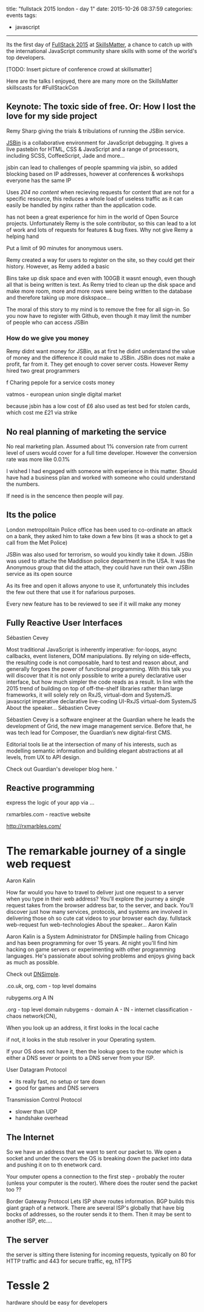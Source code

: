 title: "fullstack 2015 london - day 1"
date: 2015-10-26 08:37:59
categories: events
tags:
- javascript
---

Its the first day of [FullStack 2015](https://skillsmatter.com/conferences/6612-fullstack) at [SkillsMatter](https://skillsmatter.com), a chance to catch up with the international JavaScript community share skills with some of the world's top developers.

[TODO: Insert picture of conference crowd at skillsmatter]

Here are the talks I enjoyed, there are many more on the SkillsMatter skillscasts for #FullStackCon


## Keynote: The toxic side of free. Or: How I lost the love for my side project

Remy Sharp giving the trials & tribulations of running the JSBin service.

[JSBin](https://jsbin.com/) is a collaborative environment for JavaScript debugging.  It gives a live pastebin for HTML, CSS & JavaScript and a range of processors, including SCSS, CoffeeScript, Jade and more...


jsbin can lead to challenges of people spamming via jsbin, so added blocking based on IP addresses, however at conferences & workshops everyone has the same IP

Uses _204 no content_ when recieving requests for content that are not for a specific resource, this reduces a whole load of useless traffic as it can easily be handled by nginx rather than the application code.



has not been a great experience for him in the world of Open Source projects.  Unfortunately Remy is the sole contributor, so this can lead to a lot of work and lots of requests for features & bug fixes.  Why not give Remy a helping hand


Put a limit of 90 minutes for anonymous users.

Remy created a way for users to register on the site, so they could get their history.  However, as Remy added a basic


Bins take up disk space and even with 100GB it wasnt enough, even though all that is being written is text.  As Remy tried to clean up the disk space and make more room, more and more rows were being written to the database and therefore taking up more diskspace...

The moral of this story to my mind is to remove the free for all sign-in.  So you now have to register with Github, even though it may limit the number of people who can access JSBin




### How do we give you money

Remy didnt want money for JSBin, as at first he didint understand the value of money and the difference it could make to JSBin.  JSBin does not make a profit, far from it.  They get enough to cover server costs.  However Remy hired two great programmers

f
Charing pepole for a service costs money

vatmos - european union single digital market

because jsbin has a low cost of £6 also used as test bed for stolen cards, which cost me £21 via strike



## No real planning of marketing the service

No real marketing plan.  Assumed about 1% conversion rate from current level of users would cover for a full time developer.  However the conversion rate was more like 0.0.1%

I wished I had engaged with someone with experience in this matter.  Should have had a business plan and worked with someone who could understand the numbers.

If need is in the sencence then people will pay.


## Its the police

London metropolitain Police office has been used to co-ordinate an attack on a bank, they asked him to take down a few bins (it was a shock to get a call from the Met Police)


JSBin was also used for terrorism, so would you kindly take it down.  JSBin was used to attache the Maddison police department in the USA.  It was the Anonymous group that did the attach, they could have run their own JSBin service as its open source


As its free and open it allows anyone to use it, unfortunately this includes the few out there that use it for nafarious purposes.

Every new feature has to be reviewed to see if it will make any money





## Fully Reactive User Interfaces
Sébastien Cevey

Most traditional JavaScript is inherently imperative: for-loops, async callbacks, event listeners, DOM manipulations. By relying on side-effects, the resulting code is not composable, hard to test and reason about, and generally forgoes the power of functional programming. With this talk you will discover that it is not only possible to write a purely declarative user interface, but how much simpler the code reads as a result. In line with the 2015 trend of building on top of off-the-shelf libraries rather than large frameworks, it will solely rely on RxJS, virtual-dom and SystemJS.
javascript imperative declarative live-coding UI-RxJS virtual-dom SystemJS
About the speaker...
Sébastien Cevey

Sébastien Cevey is a software engineer at the Guardian where he leads the development of Grid, the new image management service. Before that, he was tech lead for Composer, the Guardian’s new digital-first CMS.

Editorial tools lie at the intersection of many of his interests, such as modelling semantic information and building elegant abstractions at all levels, from UX to API design.

Check out Guardian's developer blog here. '



## Reactive programming

express the logic of your app via ...

rxmarbles.com - reactive website


http://rxmarbles.com/





# The remarkable journey of a single web request
Aaron Kalin

How far would you have to travel to deliver just one request to a server when you type in their web address? You'll explore the journey a single request takes from the browser address bar, to the server, and back. You’ll discover just how many services, protocols, and systems are involved in delivering those oh so cute cat videos to your browser each day.
fullstack web-request fun web-technologies
About the speaker...
Aaron Kalin

Aaron Kalin is a System Administrator for DNSimple hailing from Chicago and has been programming for over 15 years. At night you'll find him hacking on game servers or experimenting with other programming languages. He's passionate about solving problems and enjoys giving back as much as possible.

Check out [DNSimple](https://dnsimple.com/).

.co.uk, org, com - top level domains

rubygems.org A IN

.org - top level domain
rubygems - domain
A -
IN - internet classification - chaos network(CN),

When you look up an address, it first looks in the local cache

if not, it looks in the stub resolver in your Operating system.

If your OS does not have it, then the lookup goes to the router which is either a DNS sever or points to a DNS server from your ISP.


User Datagram Protocol
- its really fast, no setup or tare down
- good for games and DNS servers

Transmission Control Protocol
- slower than UDP
- handshake overhead


## The Internet

So we have an address that we want to sent our packet to.  We open a socket and under the covers the OS is breaking down the packet into data and pushing it on to th enetwork card.

Your omputer opens a connection to the first step - probably the router (unless your computer is the router).  Where does the router send the packet too ??

Border Gateway Protocol
Lets ISP share routes information.  BGP builds this giant graph of a network.  There are several ISP's globally that have big bocks of addresses, so the router sends it to them.  Then it may be sent to another ISP, etc....


## The server
the server is sitting there listening for incoming requests, typically on 80 for HTTP traffic and 443 for secure traffic, eg, hTTPS



# Tessle 2

hardware should be easy for developers
